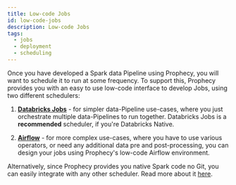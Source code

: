 ```yaml
---
title: Low-code Jobs
id: low-code-jobs
description: Low-code Jobs
tags:
  - jobs
  - deployment
  - scheduling
---
```


Once you have developed a Spark data Pipeline using Prophecy, you will want to schedule it to run at some frequency. To
support this, Prophecy provides you with an easy to use low-code interface to develop Jobs, using two different
schedulers:

1. **[Databricks Jobs](/low-code-jobs/databricks-jobs)** - for simpler data-Pipeline use-cases, where you just
   orchestrate multiple data-Pipelines to run together. Databricks Jobs is a **recommended** scheduler, if you're
   Databricks Native.

2. **[Airflow](/low-code-jobs/airlfow)** - for more complex use-cases, where you have to use various operators, or need
   any additional data pre and post-processing, you can design your jobs using Prophecy's low-code Airflow environment.

Alternatively, since Prophecy provides you native Spark code no Git, you can easily integrate with any other scheduler.
Read more about it [here](/low-code-jobs/alternative-schedulers).
